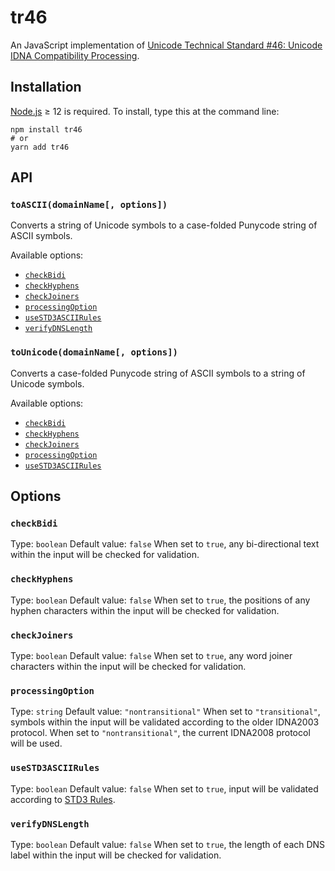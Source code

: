 # tr46

An JavaScript implementation
of [Unicode Technical Standard #46: Unicode IDNA Compatibility Processing](https://unicode.org/reports/tr46/).

## Installation

[Node.js](http://nodejs.org) ≥ 12 is required. To install, type this at the command line:

```shell
npm install tr46
# or
yarn add tr46
```

## API

### `toASCII(domainName[, options])`

Converts a string of Unicode symbols to a case-folded Punycode string of ASCII symbols.

Available options:

* [`checkBidi`](#checkBidi)
* [`checkHyphens`](#checkHyphens)
* [`checkJoiners`](#checkJoiners)
* [`processingOption`](#processingOption)
* [`useSTD3ASCIIRules`](#useSTD3ASCIIRules)
* [`verifyDNSLength`](#verifyDNSLength)

### `toUnicode(domainName[, options])`

Converts a case-folded Punycode string of ASCII symbols to a string of Unicode symbols.

Available options:

* [`checkBidi`](#checkBidi)
* [`checkHyphens`](#checkHyphens)
* [`checkJoiners`](#checkJoiners)
* [`processingOption`](#processingOption)
* [`useSTD3ASCIIRules`](#useSTD3ASCIIRules)

## Options

### `checkBidi`

Type: `boolean`
Default value: `false`
When set to `true`, any bi-directional text within the input will be checked for validation.

### `checkHyphens`

Type: `boolean`
Default value: `false`
When set to `true`, the positions of any hyphen characters within the input will be checked for validation.

### `checkJoiners`

Type: `boolean`
Default value: `false`
When set to `true`, any word joiner characters within the input will be checked for validation.

### `processingOption`

Type: `string`
Default value: `"nontransitional"`
When set to `"transitional"`, symbols within the input will be validated according to the older IDNA2003 protocol. When
set to `"nontransitional"`, the current IDNA2008 protocol will be used.

### `useSTD3ASCIIRules`

Type: `boolean`
Default value: `false`
When set to `true`, input will be validated according to [STD3 Rules](http://unicode.org/reports/tr46/#STD3_Rules).

### `verifyDNSLength`

Type: `boolean`
Default value: `false`
When set to `true`, the length of each DNS label within the input will be checked for validation.
